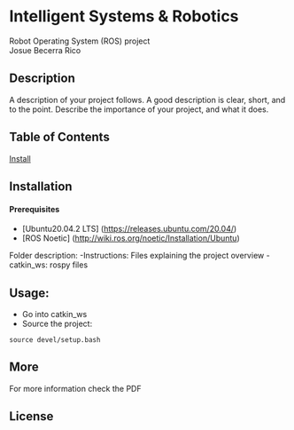 # Intelligent Systems & Robotics
Robot Operating System (ROS) project <br>
Josue Becerra Rico

## Description
A description of your project follows. A good description is clear, short, and to the point. Describe the importance of your project, and what it does.

## Table of Contents
[Install](#Installation)


## Installation
#### Prerequisites
 - [Ubuntu20.04.2 LTS] (https://releases.ubuntu.com/20.04/)
 - [ROS Noetic] (http://wiki.ros.org/noetic/Installation/Ubuntu)

Folder description: 
-Instructions: Files explaining the project overview
-catkin_ws: rospy files

## Usage: 
 - Go into catkin_ws
 - Source the project:
    
```
source devel/setup.bash
```

## More
For more information check the PDF 

## License

